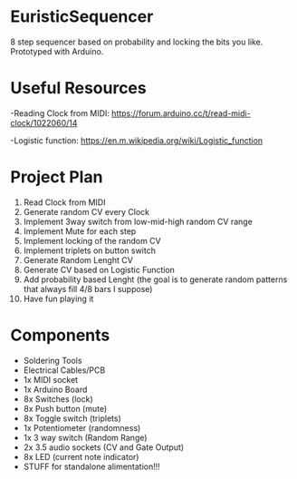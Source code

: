 # EuristicSequencer
8 step sequencer based on probability and locking the bits you like. Prototyped with Arduino.

# Useful Resources
-Reading Clock from MIDI:
https://forum.arduino.cc/t/read-midi-clock/1022060/14

-Logistic function:
https://en.m.wikipedia.org/wiki/Logistic_function

# Project Plan
1) Read Clock from MIDI
2) Generate random CV every Clock
3) Implement 3way switch from low-mid-high random CV range
4) Implement Mute for each step
5) Implement locking of the random CV
6) Implement triplets on button switch
7) Generate Random Lenght CV
8) Generate CV based on Logistic Function
9) Add probability based Lenght (the goal is to generate random patterns that always fill 4/8 bars I suppose)
10) Have fun playing it

# Components
- Soldering Tools
- Electrical Cables/PCB
- 1x MIDI socket
- 1x Arduino Board
- 8x Switches (lock)
- 8x Push button (mute)
- 8x Toggle switch (triplets)
- 1x Potentiometer (randomness)
- 1x 3 way switch (Random Range)
- 2x 3.5 audio sockets (CV and Gate Output)
- 8x LED (current note indicator)
- STUFF for standalone alimentation!!!


